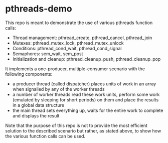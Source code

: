 # pthreads-demo
This repo is meant to demonstrate the use of various pthreads function calls:
- Thread management: pthread\_create, pthread\_cancel, pthread\_join
- Mutexes: pthread\_mutex\_lock, pthread\_mutex\_unlock
- Conditions: pthread\_cond\_wait, pthread\_cond\_signal
- Semaphores: sem\_wait, sem\_post
- Initialization and cleanup: pthread\_cleanup\_push, pthread\_cleanup\_pop

It implements a one-producer, multiple-consumer scenario with the following components:
- a producer thread (called dispatcher) places units of work in an array when signalled by any of the worker threads
- a number of worker threads read these work units, perform some work (emulated by sleeping for short periods) on them and place the results in a global data structure
- the main thread sets everything up, waits for the entire work to complete and displays the result


Note that the purpose of this repo is not to provide the most efficient solution to the described scenario but rather, as stated above, to show how the various function calls can be used.
